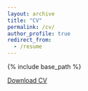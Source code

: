 ```yaml
---
layout: archive
title: "CV"
permalink: /cv/
author_profile: true
redirect_from:
  - /resume
---
```


{% include base_path %}

[Download CV](https://github.com/EbrahimiAmirHosein/EbrahimiAmirhosein.github.io/blob/master/files/CV___AHE.pdf)
